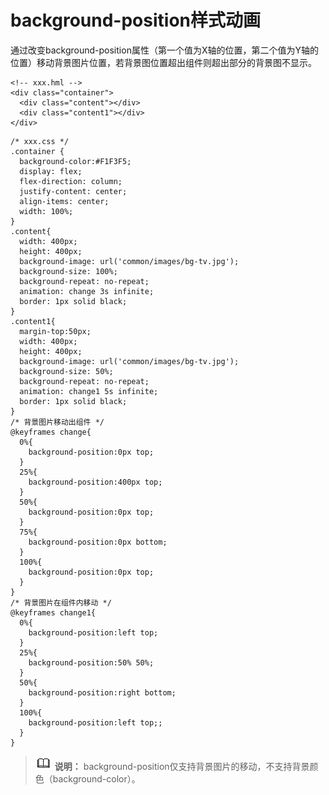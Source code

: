 # background-position样式动画



通过改变background-position属性（第一个值为X轴的位置，第二个值为Y轴的位置）移动背景图片位置，若背景图位置超出组件则超出部分的背景图不显示。


```
<!-- xxx.hml -->
<div class="container">
  <div class="content"></div>
  <div class="content1"></div>
</div>
```


```
/* xxx.css */
.container {
  background-color:#F1F3F5;
  display: flex;
  flex-direction: column;
  justify-content: center;
  align-items: center;
  width: 100%;
}
.content{
  width: 400px;
  height: 400px;
  background-image: url('common/images/bg-tv.jpg');
  background-size: 100%;
  background-repeat: no-repeat;
  animation: change 3s infinite;
  border: 1px solid black;
}
.content1{
  margin-top:50px;
  width: 400px;
  height: 400px;
  background-image: url('common/images/bg-tv.jpg');
  background-size: 50%;
  background-repeat: no-repeat;
  animation: change1 5s infinite;
  border: 1px solid black;
}
/* 背景图片移动出组件 */
@keyframes change{
  0%{
    background-position:0px top;
  }
  25%{
    background-position:400px top;
  }
  50%{
    background-position:0px top;
  }
  75%{
    background-position:0px bottom;
  }
  100%{
    background-position:0px top;
  }
}
/* 背景图片在组件内移动 */
@keyframes change1{
  0%{
    background-position:left top;
  }
  25%{
    background-position:50% 50%;
  }
  50%{
    background-position:right bottom;
  }
  100%{
    background-position:left top;;
  }
}
```


> ![icon-note.gif](public_sys-resources/icon-note.gif) **说明：**
> background-position仅支持背景图片的移动，不支持背景颜色（background-color）。
